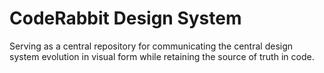 # CodeRabbit Design System 

Serving as a central repository for communicating the central design system evolution in visual form while retaining the source of truth in code. 
